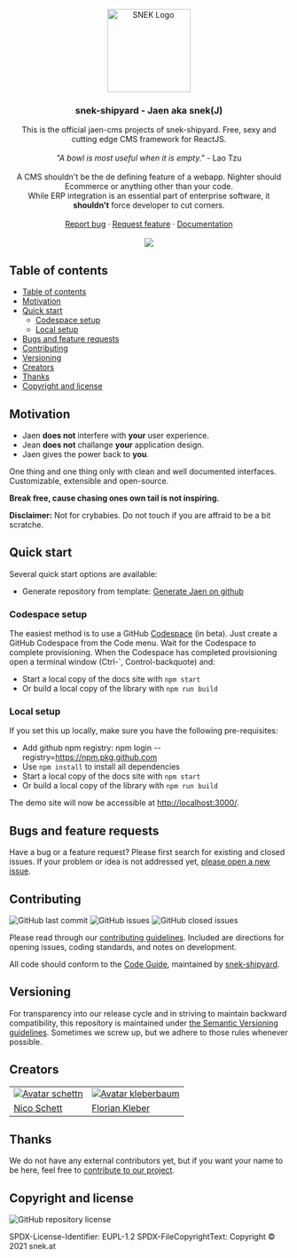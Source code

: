 <p align="center">
  <a href="https://snek.at/" target="_blank" rel="noopener noreferrer">
    <img src="https://avatars2.githubusercontent.com/u/55870326?s=400&u=c6c7f06305ddc94747d474850fde7b2044f53838&v=4" alt="SNEK Logo" height="150">
  </a>
</p>

<h3 align="center">snek-shipyard - Jaen aka snek(J)</h3>

<p align="center">
  This is the official jaen-cms projects of snek-shipyard.
  Free, sexy and cutting edge CMS framework for ReactJS.
  <br>
  <br>
  <cite>"A bowl is most useful when it is empty."</cite> - Lao Tzu
  <br>
  <br>
  A CMS shouldn't be the de defining feature of a webapp. Nighter should Ecommerce or anything other than your code.<br>
  While ERP integration is an essential part of enterprise software, it <strong>shouldn't</strong> force developer to cut corners.
  <br>
  <br>
  <a href="https://github.com/snek-shipyard/jaen-cms/issues/new?template=bug_report.md">Report bug</a>
  ·
  <a href="https://github.com/snek-shipyard/jaen-cms/issues/new?template=feature_request.md">Request feature</a>
  ·
  <a href="https://www.overleaf.com/read/bcxwhwbhrmps">Documentation</a>
  <br>
  <br>
  <a href="https://www.codacy.com/gh/snek-shipyard/jaen-cms/dashboard?utm_source=github.com&amp;utm_medium=referral&amp;utm_content=snek-shipyard/jaen-cms&amp;utm_campaign=Badge_Grade">
    <img src="https://app.codacy.com/project/badge/Grade/bb3d984d38704860ba7ad800d319b8c4" />
  </a>
</p>

## Table of contents

- [Table of contents](#table-of-contents)
- [Motivation](#motivation)
- [Quick start](#quick-start)
  - [Codespace setup](#codespace-setup)
  - [Local setup](#local-setup)
- [Bugs and feature requests](#bugs-and-feature-requests)
- [Contributing](#contributing)
- [Versioning](#versioning)
- [Creators](#creators)
- [Thanks](#thanks)
- [Copyright and license](#copyright-and-license)

## [](#motivation)Motivation

-  Jaen **does not** interfere with **your** user experience.
-  Jean **does not** challange **your** application design.
-  Jaen gives the power back to **you**.

One thing and one thing only with clean and well documented interfaces.
Customizable, extensible and open-source.

**Break free, cause chasing ones own tail is not inspiring.**

**Disclaimer:**
Not for crybabies. Do not touch if you are affraid to be a bit scratche.

## [](#quick-start)Quick start

Several quick start options are available:

-   Generate repository from template: [Generate Jaen on github](https://github.com/snek-shipyard/jaen-template/generate)

### Codespace setup
The easiest method is to use a GitHub [Codespace](https://github.com/features/codespaces) (in beta). Just create a GitHub Codespace from the Code menu. Wait for the Codespace to complete provisioning. When the Codespace has completed provisioning open a terminal window (Ctrl-`, Control-backquote) and:

-   Start a local copy of the docs site with `npm start`
-   Or build a local copy of the library with `npm run build`

### Local setup
If you set this up locally, make sure you have the following pre-requisites:

-   Add github npm registry: npm login --registry=https://npm.pkg.github.com
-   Use `npm install` to install all dependencies
-   Start a local copy of the docs site with `npm start`
-   Or build a local copy of the library with `npm run build`

The demo site will now be accessible at <http://localhost:3000/>.

## [](#bug-and-feature-requests)Bugs and feature requests

Have a bug or a feature request? Please first search for existing and closed issues. If your problem or idea is not
addressed yet, [please open a new issue](https://github.com/snek-shipyard/jaen-cms/issues/new/choose).

## [](#contributing)Contributing

![GitHub last commit](https://img.shields.io/github/last-commit/snek-shipyard/jaen-cms)
![GitHub issues](https://img.shields.io/github/issues-raw/snek-shipyard/jaen-cms)
![GitHub closed issues](https://img.shields.io/github/issues-closed-raw/snek-shipyard/jaen-cms?color=green)

Please read through our
[contributing guidelines](https://github.com/snek-shipyard/jaen-cms/blob/master/CONTRIBUTING.md). Included are
directions for opening issues, coding standards, and notes on development.

All code should conform to the [Code Guide](https://github.com/snek-shipyard/tonic/blob/master/STYLE_GUIDE.md), maintained by
[snek-shipyard](https://github.com/snek-shipyard).

## [](#versioning)Versioning

For transparency into our release cycle and in striving to maintain backward compatibility, this repository is
maintained under [the Semantic Versioning guidelines](https://semver.org/). Sometimes we screw up, but we adhere to
those rules whenever possible.

## [](#creators)Creators

<table border="0">
    <tr>
	 <td>
	    <a href="https://github.com/schettn">
		<img src="https://avatars.githubusercontent.com/schettn?s=100" alt="Avatar schettn">
	     </a>
	</td>
        <td>
    	    <a href="https://github.com/kleberbaum">
    	        <img src="https://avatars.githubusercontent.com/kleberbaum?s=100" alt="Avatar kleberbaum">
          </a>
        </td>
    </tr>
    <tr>
	<td><a href="https://github.com/schettn">Nico Schett</a></td>
        <td><a href="https://github.com/kleberbaum">Florian Kleber</a></td>
    </tr>
</table>

## [](#thanks)Thanks

We do not have any external contributors yet, but if you want your name to be here, feel free
to [contribute to our project](#contributing).

## [](#copyright-and-license)Copyright and license

![GitHub repository license](https://img.shields.io/badge/license-EUPL--1.2-blue)

SPDX-License-Identifier: EUPL-1.2
SPDX-FileCopyrightText: Copyright © 2021 snek.at
